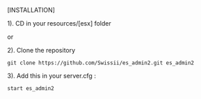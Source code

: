 [INSTALLATION]

1). CD in your resources/[esx] folder

or

2). Clone the repository
```
git clone https://github.com/Swissii/es_admin2.git es_admin2
```

3). Add this in your server.cfg :
```
start es_admin2
```
